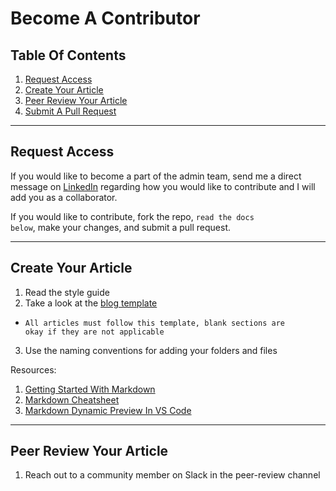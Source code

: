 # Become A Contributor

## Table Of Contents

1. [Request Access](#request-access)
2. [Create Your Article](#create-your-article)
3. [Peer Review Your Article](#peer-review-your-article)
4. [Submit A Pull Request](#submit-a-pull-request)

---

## Request Access

If you would like to become a part of the admin team, send me a direct message on [LinkedIn](https://www.linkedin.com/in/bennettgould12345/) regarding how you would like to contribute and I will add you as a collaborator.

If you would like to contribute, fork the repo, <code>read the docs below</code>, make your changes, and submit a pull request.

---

## Create Your Article

1. Read the style guide
2. Take a look at the [blog template](article-template.md)

- <code>All articles must follow this template, blank sections are okay if they are not applicable</code>

3. Use the naming conventions for adding your folders and files

Resources:

1. [Getting Started With Markdown](https://www.markdownguide.org/getting-started/)
2. [Markdown Cheatsheet](https://www.markdownguide.org/cheat-sheet/)
3. [Markdown Dynamic Preview In VS Code](https://code.visualstudio.com/docs/languages/markdown)

---

## Peer Review Your Article

1. Reach out to a community member on Slack in the peer-review channel
